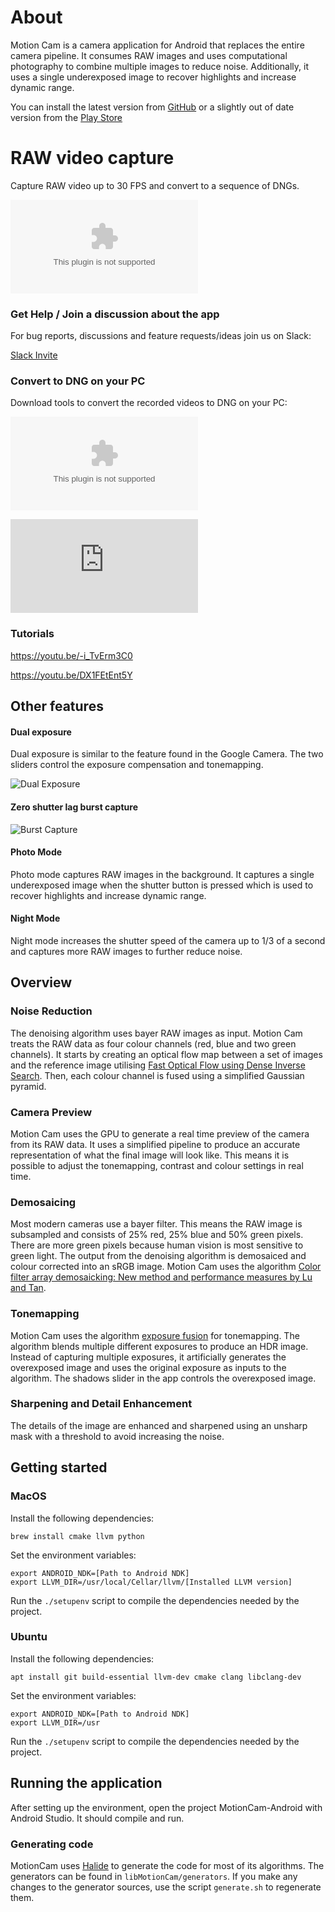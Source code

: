 # About

Motion Cam is a camera application for Android that replaces the entire camera pipeline. It consumes RAW images and uses computational photography to combine multiple images to reduce noise. Additionally, it uses a single underexposed image to recover highlights and increase dynamic range.

You can install the latest version from [GitHub](https://github.com/mirsadm/motioncam/releases)
or a slightly out of date version from the [Play Store](https://play.google.com/store/apps/details?id=com.motioncam)

# RAW video capture

Capture RAW video up to 30 FPS and convert to a sequence of DNGs.

![Latest beta build](https://github.com/mirsadm/motioncam/releases/download/8.0.7-beta3/MotionCam.8.0.7-beta3.apk)

### Get Help / Join a discussion about the app

For bug reports, discussions and feature requests/ideas join us on Slack:

[Slack Invite](https://join.slack.com/t/motioncam/shared_invite/zt-10ziu3m2d-cdNXbCPJPf1BhTZb_jBgZQ)

### Convert to DNG on your PC

Download tools to convert the recorded videos to DNG on your PC:

![Windows](https://github.com/mirsadm/motioncam/releases/download/8.0.7-beta3/motioncam-tools-windows-0.1.0.zip)

![Mac](https://github.com/mirsadm/motioncam/releases/download/8.0.7-beta3/motioncam-tools-mac-0.1.0.dmg)

### Tutorials

https://youtu.be/-i_TvErm3C0

https://youtu.be/DX1FEtEnt5Y

## Other features

#### Dual exposure

Dual exposure is similar to the feature found in the Google Camera. The two sliders control the exposure compensation and tonemapping.

![Dual Exposure](https://user-images.githubusercontent.com/508688/118869074-d4f3de80-b8dc-11eb-8ca6-6261e3e1ea4d.gif)

#### Zero shutter lag burst capture

![Burst Capture](https://user-images.githubusercontent.com/508688/118869720-a7f3fb80-b8dd-11eb-8292-5e7a6ae899cc.gif)

#### Photo Mode

Photo mode captures RAW images in the background. It captures a single underexposed image when the shutter button is pressed which is used to recover highlights and increase dynamic range.

#### Night Mode

Night mode increases the shutter speed of the camera up to 1/3 of a second and captures more RAW images to further reduce noise.

## Overview

### Noise Reduction

The denoising algorithm uses bayer RAW images as input. Motion Cam treats the RAW data as four colour channels (red, blue and two green channels). It starts by creating an optical flow map between a set of images and the reference image utilising [Fast Optical Flow using Dense Inverse Search](https://arxiv.org/abs/1603.03590). Then, each colour channel is fused using a simplified Gaussian pyramid.

### Camera Preview

Motion Cam uses the GPU to generate a real time preview of the camera from its RAW data. It uses a simplified pipeline to produce an accurate representation of what the final image will look like. This means it is possible to adjust the tonemapping, contrast and colour settings in real time.

### Demosaicing

Most modern cameras use a bayer filter. This means the RAW image is subsampled and consists of 25% red, 25% blue and 50% green pixels. There are more green pixels because human vision is most sensitive to green light. The output from the denoising algorithm is demosaiced and colour corrected into an sRGB image. Motion Cam uses the algorithm [Color filter array demosaicking: New method and performance measures by Lu and Tan](https://pdfs.semanticscholar.org/37d2/87334f29698e451282f162cb4bc4f1f352d9.pdf).

### Tonemapping

Motion Cam uses the algorithm [exposure fusion](https://mericam.github.io/exposure_fusion/index.html) for tonemapping. The algorithm blends multiple different exposures to produce an HDR image. Instead of capturing multiple exposures, it artificially generates the overexposed image and uses the original exposure as inputs to the algorithm. The shadows slider in the app controls the overexposed image.

### Sharpening and Detail Enhancement

The details of the image are enhanced and sharpened using an unsharp mask with a threshold to avoid increasing the noise.

## Getting started

### MacOS

Install the following dependencies:

```
brew install cmake llvm python
```

Set the environment variables:

```
export ANDROID_NDK=[Path to Android NDK]
export LLVM_DIR=/usr/local/Cellar/llvm/[Installed LLVM version]
```

Run the ```./setupenv``` script to compile the dependencies needed by the project.

### Ubuntu

Install the following dependencies:

```
apt install git build-essential llvm-dev cmake clang libclang-dev
```

Set the environment variables:

```
export ANDROID_NDK=[Path to Android NDK]
export LLVM_DIR=/usr
```

Run the ```./setupenv``` script to compile the dependencies needed by the project.

## Running the application

After setting up the environment, open the project MotionCam-Android with Android Studio. It should compile and run.

### Generating code

MotionCam uses [Halide](https://github.com/halide/Halide) to generate the code for most of its algorithms. The generators can be found in ```libMotionCam/generators```. If you make any changes to the generator sources, use the script ```generate.sh``` to regenerate them.

